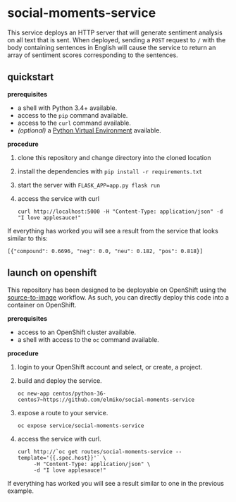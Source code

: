 # social-moments-service

This service deploys an HTTP server that will generate sentiment analysis
on all text that is sent. When deployed, sending a `POST` request to `/` with
the body containing sentences in English will cause the service to return an
array of sentiment scores corresponding to the sentences.

## quickstart

**prerequisites**
* a shell with Python 3.4+ available.
* access to the `pip` command available.
* access to the `curl` command available.
* _(optional)_ a
  [Python Virtual Environment](https://virtualenv.pypa.io/en/stable/)
  available.

**procedure**
1. clone this repository and change directory into the cloned location
1. install the dependencies with `pip install -r requirements.txt`
1. start the server with `FLASK_APP=app.py flask run`
1. access the service with curl

   `curl http://localhost:5000 -H "Content-Type: application/json" -d "I love applesauce!"`

If everything has worked you will see a result from the service
that looks similar to this:

```
[{"compound": 0.6696, "neg": 0.0, "neu": 0.182, "pos": 0.818}]
```

## launch on openshift

This repository has been designed to be deployable on OpenShift using the
[source-to-image](https://docs.okd.io/latest/creating_images/s2i.html#creating-images-s2i)
workflow. As such, you can directly deploy this code into a container on
OpenShift.

**prerequisites**
* access to an OpenShift cluster available.
* a shell with access to the `oc` command available.

**procedure**
1. login to your OpenShift account and select, or create, a project.
1. build and deploy the service.

   `oc new-app centos/python-36-centos7~https://github.com/elmiko/social-moments-service`
1. expose a route to your service.

   `oc expose service/social-moments-service`
1. access the service with curl.

   ```
   curl http://`oc get routes/social-moments-service --template='{{.spec.host}}'` \
        -H "Content-Type: application/json" \
        -d "I love applesauce!"
   ```

If everything has worked you will see a result similar to one in the previous
example.
